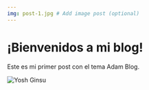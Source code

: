 ```yaml
---
img: post-1.jpg # Add image post (optional)
---
```


# ¡Bienvenidos a mi blog!

Este es mi primer post con el tema Adam Blog.

![Yosh Ginsu]({{site.baseurl}}/assets/img/post-1.jpg)